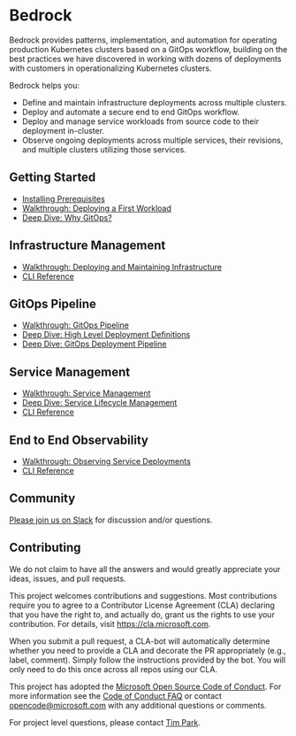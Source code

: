 # Bedrock

Bedrock provides patterns, implementation, and automation for operating production Kubernetes clusters based on a GitOps workflow, building on the best practices we have discovered in working with dozens of deployments with customers in operationalizing Kubernetes clusters.

Bedrock helps you:
* Define and maintain infrastructure deployments across multiple clusters.
* Deploy and automate a secure end to end GitOps workflow.
* Deploy and manage service workloads from source code to their deployment in-cluster.
* Observe ongoing deployments across multiple services, their revisions, and multiple clusters utilizing those services.

## Getting Started
* [Installing Prerequisites](./tools/prereqs/README.md)
* [Walkthrough: Deploying a First Workload](./docs/firstWorkload)
* [Deep Dive: Why GitOps?](./docs/why-gitops.md)

## Infrastructure Management
* [Walkthrough: Deploying and Maintaining Infrastructure](./docs/infrastructure.md)
* [CLI Reference](https://github.com/CatalystCode/spk/blob/master/guides/cloud-infra-management.md)

## GitOps Pipeline
* [Walkthrough: GitOps Pipeline](./docs/hldToManifest.md)
* [Deep Dive: High Level Deployment Definitions](./docs/high-level-definitions.md)
* [Deep Dive: GitOps Deployment Pipeline](./docs/gitops-pipeline.md)

## Service Management
* [Walkthrough: Service Management](./docs/services.md)
* [Deep Dive: Service Lifecycle Management](https://github.com/CatalystCode/spk/blob/master/guides/building-helm-charts-for-spk.md)
* [CLI Reference](https://github.com/CatalystCode/spk/blob/master/guides/service-management.md)

## End to End Observability
* [Walkthrough: Observing Service Deployments](./docs/introspection.md)
* [CLI Reference](https://github.com/CatalystCode/spk/blob/master/guides/service-introspection.md)

## Community

[Please join us on Slack](https://join.slack.com/t/bedrockco/shared_invite/enQtNjIwNzg3NTU0MDgzLWRiYzQxM2ZmZjQ2NGE2YjA2YTJmMjg3ZmJmOTQwOWY0MTU3NDVkNDJkZDUyMDExZjIxNTg5NWY3MTI3MzFiN2U) for discussion and/or questions.

## Contributing

We do not claim to have all the answers and would greatly appreciate your ideas, issues, and pull requests.

This project welcomes contributions and suggestions. Most contributions require you to agree to a
Contributor License Agreement (CLA) declaring that you have the right to, and actually do, grant us
the rights to use your contribution. For details, visit https://cla.microsoft.com.

When you submit a pull request, a CLA-bot will automatically determine whether you need to provide
a CLA and decorate the PR appropriately (e.g., label, comment). Simply follow the instructions
provided by the bot. You will only need to do this once across all repos using our CLA.

This project has adopted the [Microsoft Open Source Code of Conduct](https://opensource.microsoft.com/codeofconduct/).
For more information see the [Code of Conduct FAQ](https://opensource.microsoft.com/codeofconduct/faq/) or
contact [opencode@microsoft.com](mailto:opencode@microsoft.com) with any additional questions or comments.

For project level questions, please contact [Tim Park](mailto:tpark@microsoft.com).

